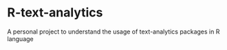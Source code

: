 # R-text-analytics
A personal project to understand the usage of text-analytics packages in R language
